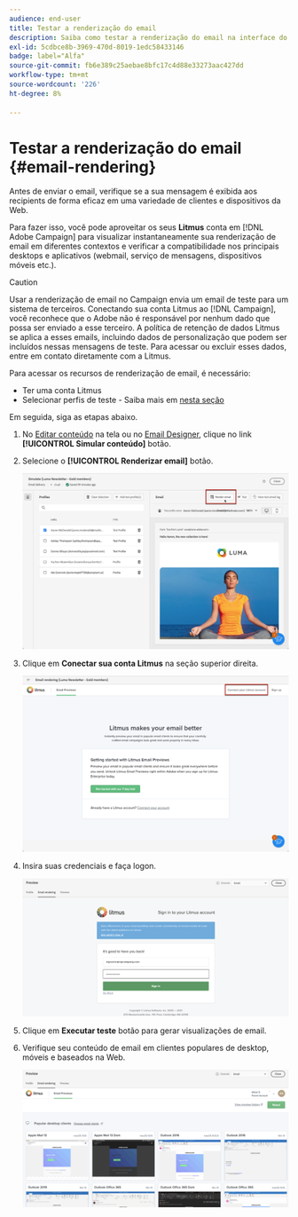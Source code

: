 ```yaml
---
audience: end-user
title: Testar a renderização do email
description: Saiba como testar a renderização do email na interface do Campaign Web
exl-id: 5cdbce8b-3969-470d-8019-1edc58433146
badge: label="Alfa"
source-git-commit: fb6e389c25aebae8bfc17c4d88e33273aac427dd
workflow-type: tm+mt
source-wordcount: '226'
ht-degree: 8%

---
```



# Testar a renderização do email {#email-rendering}

Antes de enviar o email, verifique se a sua mensagem é exibida aos recipients de forma eficaz em uma variedade de clientes e dispositivos da Web.

Para fazer isso, você pode aproveitar os seus **Litmus** conta em [!DNL Adobe Campaign] para visualizar instantaneamente sua renderização de email em diferentes contextos e verificar a compatibilidade nos principais desktops e aplicativos (webmail, serviço de mensagens, dispositivos móveis etc.).

>[!CAUTION]
>
>Usar a renderização de email no Campaign envia um email de teste para um sistema de terceiros. Conectando sua conta Litmus ao [!DNL Campaign], você reconhece que o Adobe não é responsável por nenhum dado que possa ser enviado a esse terceiro. A política de retenção de dados Litmus se aplica a esses emails, incluindo dados de personalização que podem ser incluídos nessas mensagens de teste. Para acessar ou excluir esses dados, entre em contato diretamente com a Litmus.

Para acessar os recursos de renderização de email, é necessário:

* Ter uma conta Litmus
* Selecionar perfis de teste - Saiba mais em [nesta seção](preview-content.md)

Em seguida, siga as etapas abaixo.

1. No [Editar conteúdo](../content/edit-content.md) na tela ou no [Email Designer](../content/get-started-email-designer.md), clique no link **[!UICONTROL Simular conteúdo]** botão.

1. Selecione o **[!UICONTROL Renderizar email]** botão.

   ![](assets/simulate-rendering-button.png)

1. Clique em **Conectar sua conta Litmus** na seção superior direita.

   ![](assets/simulate-rendering-litmus.png)

1. Insira suas credenciais e faça logon.

   ![](assets/simulate-rendering-credentials.png)

1. Clique em **Executar teste** botão para gerar visualizações de email.

1. Verifique seu conteúdo de email em clientes populares de desktop, móveis e baseados na Web.

   ![](assets/simulate-rendering-previews.png)

<!--
TO CHECK IF user is directed to Litmus or if the email rendering is shown directly in the Campaign UI.

CONTENT ABOVE COPIED FROM AJO

If not redirecting to Litmus:

To test the email rendering, follow these steps:

1. Access the email content creation screen, then click **[!UICONTROL Simulate content]**.

1. Click the **[!UICONTROL Render email]** button.

    The left pane provides various desktop, mobile and web-based email clients. Select the desired email client to display a preview of your email in the right pane. 

    ![](assets/render-context.png)

    >[!NOTE]
    >
    >The email clients list provides a sample of the major mail clients. Additional email clients are available from the filter button next to the top search bar.

 -->
